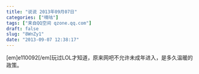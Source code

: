 ```yaml
---
title: "说说 2013年09月07日"
categories: ["嘀咕"]
tags: ["来自QQ空间 qzone.qq.com"]
draft: false
slug: "8WnZy1"
date: "2013-09-07 12:38:17"
---
```


[em]e110092[/em]玩过LOL才知道，原来网吧不允许未成年进入，是多久温暖的政策。
